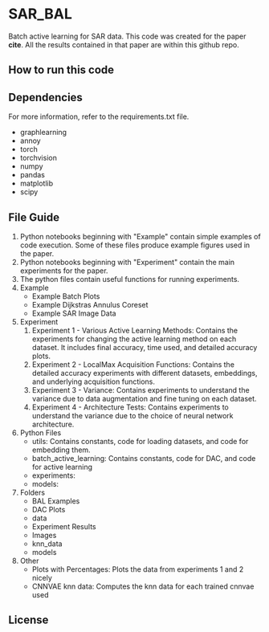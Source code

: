 # SAR\_BAL

Batch active learning for SAR data.
This code was created for the paper **cite**. All the results contained in that paper are within this github repo.

## How to run this code

## Dependencies

For more information, refer to the requirements.txt file.

- graphlearning
- annoy
- torch
- torchvision
- numpy
- pandas
- matplotlib
- scipy

## File Guide

1. Python notebooks beginning with "Example" contain simple examples of code execution. Some of these files produce example figures used in the paper.
2. Python notebooks beginning with "Experiment" contain the main experiments for the paper.
3. The python files contain useful functions for running experiments.
4. Example
    - Example Batch Plots
    - Example Dijkstras Annulus Coreset
    - Example SAR Image Data
5. Experiment
    1. Experiment 1 - Various Active Learning Methods: Contains the experiments for changing the active learning method on each dataset. It includes final accuracy, time used, and detailed accuracy plots.
    2. Experiment 2 - LocalMax Acquisition Functions: Contains the detailed accuracy experiments with different datasets, embeddings, and underlying acquisition functions.
    3. Experiment 3 - Variance: Contains experiments to understand the variance due to data augmentation and fine tuning on each dataset.
    4. Experiment 4 - Architecture Tests: Contains experiments to understand the variance due to the choice of neural network architecture.
6. Python Files
    - utils: Contains constants, code for loading datasets, and code for embedding them.
    - batch\_active\_learning: Contains constants, code for DAC, and code for active learning
    - experiments:
    - models:
7. Folders
    - BAL Examples
    - DAC Plots
    - data
    - Experiment Results
    - Images
    - knn\_data
    - models
8. Other
    - Plots with Percentages: Plots the data from experiments 1 and 2 nicely
    - CNNVAE knn data: Computes the knn data for each trained cnnvae used

## License
